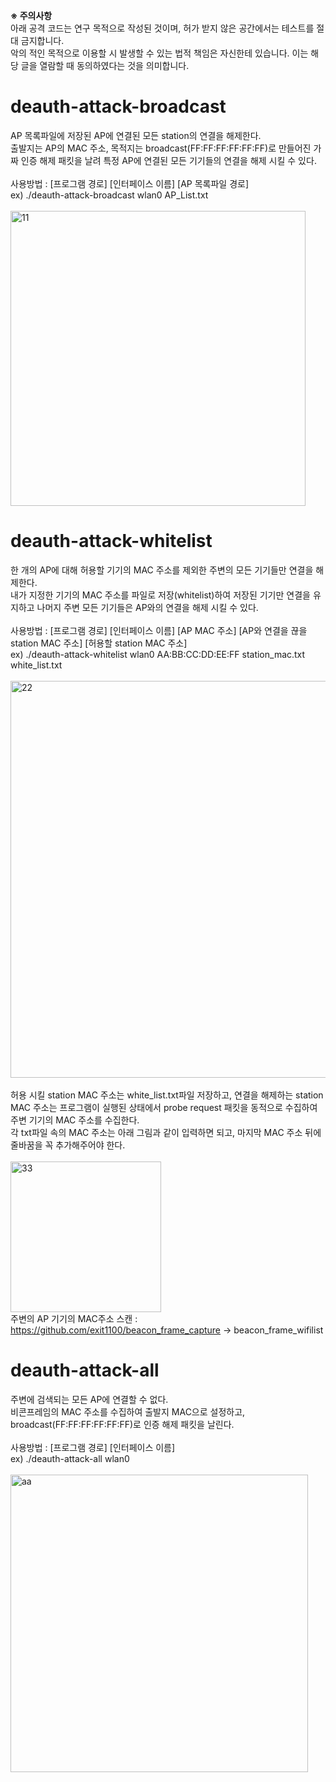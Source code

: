 <b>※ 주의사항</b> <br>
아래 공격 코드는 연구 목적으로 작성된 것이며, 허가 받지 않은 공간에서는 테스트를 절대 금지합니다. <br>
악의 적인 목적으로 이용할 시 발생할 수 있는 법적 책임은 자신한테 있습니다. 이는 해당 글을 열람할 때 동의하였다는 것을 의미합니다.  
  
# deauth-attack-broadcast
AP 목록파일에 저장된 AP에 연결된 모든 station의 연결을 해제한다. <br>
출발지는 AP의 MAC 주소, 목적지는 broadcast(FF:FF:FF:FF:FF:FF)로 만들어진 가짜 인증 해제 패킷을 날려 특정 AP에 연결된 모든 기기들의 연결을 해제 시킬 수 있다. <br><br>
사용방법 : [프로그램 경로] [인터페이스 이름] [AP 목록파일 경로] <br>
ex) ./deauth-attack-broadcast wlan0 AP_List.txt <br><br>
<img width="472" alt="11" src="https://user-images.githubusercontent.com/85146195/143769949-63fd0bef-8d03-406b-b8b6-f9976ea08745.png">


# deauth-attack-whitelist
한 개의 AP에 대해 허용할 기기의 MAC 주소를 제외한 주변의 모든 기기들만 연결을 해제한다. <br>
내가 지정한 기기의 MAC 주소를 파일로 저장(whitelist)하여 저장된 기기만 연결을 유지하고 나머지 주변 모든 기기들은 AP와의 연결을 해제 시킬 수 있다. <br><br>
사용방법 : [프로그램 경로] [인터페이스 이름] [AP MAC 주소] [AP와 연결을 끊을 station MAC 주소] [허용할 station MAC 주소] <br>
ex) ./deauth-attack-whitelist wlan0 AA:BB:CC:DD:EE:FF station_mac.txt white_list.txt <br><br>
<img width="635" alt="22" src="https://user-images.githubusercontent.com/85146195/143770499-7e6e61d0-74dc-423e-91dc-7b2ccae77444.png">
<br><br>
허용 시킬 station MAC 주소는 white_list.txt파일 저장하고, 연결을 해제하는 station MAC 주소는 프로그램이 실행된 상태에서 probe request 패킷을 동적으로 수집하여 주변 기기의 MAC 주소를 수집한다.<br>
각 txt파일 속의 MAC 주소는 아래 그림과 같이 입력하면 되고, 마지막 MAC 주소 뒤에 줄바꿈을 꼭 추가해주어야 한다.<br><br>
<img width="241" alt="33" src="https://user-images.githubusercontent.com/85146195/143770759-98c576e8-2636-47ba-865f-4e26d1f13e8b.png"><br>
주변의 AP 기기의 MAC주소 스캔 : https://github.com/exit1100/beacon_frame_capture -> beacon_frame_wifilist


# deauth-attack-all
주변에 검색되는 모든 AP에 연결할 수 없다. <br>
비콘프레임의 MAC 주소를 수집하여 출발지 MAC으로 설정하고, broadcast(FF:FF:FF:FF:FF:FF)로 인증 해제 패킷을 날린다.<br><br>
사용방법 : [프로그램 경로] [인터페이스 이름]<br>
ex) ./deauth-attack-all wlan0 <br><br>
<img width="476" alt="aa" src="https://user-images.githubusercontent.com/85146195/149347761-4636fe2f-fd6b-46fb-b71a-6966571b5dc8.png">
